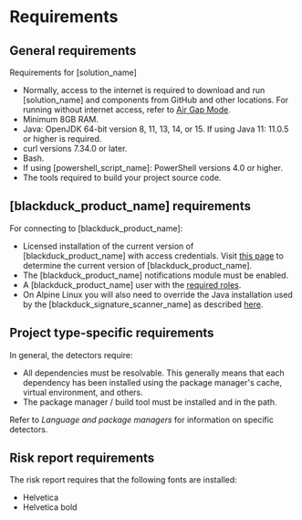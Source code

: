 # Requirements

## General requirements

Requirements for [solution_name]

* Normally, access to the internet is required to download and run [solution_name] and components from GitHub and other locations. For running without internet access,
refer to [Air Gap Mode](downloadingandrunning/airgap.md).
* Minimum 8GB RAM.
* Java: OpenJDK 64-bit version 8, 11, 13, 14, or 15. If using Java 11: 11.0.5 or higher is required.
* curl versions 7.34.0 or later.
* Bash.
* If using [powershell_script_name]: PowerShell versions 4.0 or higher.
* The tools required to build your project source code.

## [blackduck_product_name] requirements

For connecting to [blackduck_product_name]:

* Licensed installation of the current version of [blackduck_product_name] with access credentials.
Visit [this page]([blackduck_release_page]) to determine the current version of [blackduck_product_name].
* The [blackduck_product_name] notifications module must be enabled.
* A [blackduck_product_name] user with the [required roles](gettingstarted/usersandroles.md).
* On Alpine Linux you will also need to override the Java installation used by the [blackduck_signature_scanner_name] as
described [here](troubleshooting/solutions.md#black-duck-signature-scanner-fails-on-alpine-linux).

## Project type-specific requirements

In general, the detectors require:

* All dependencies must be resolvable. This generally means that each dependency has been installed using the package manager's cache, virtual environment, and others.
* The package manager / build tool must be installed and in the path.

Refer to *Language and package managers* for information on specific detectors.

## Risk report requirements

The risk report requires that the following fonts are installed:

* Helvetica
* Helvetica bold

